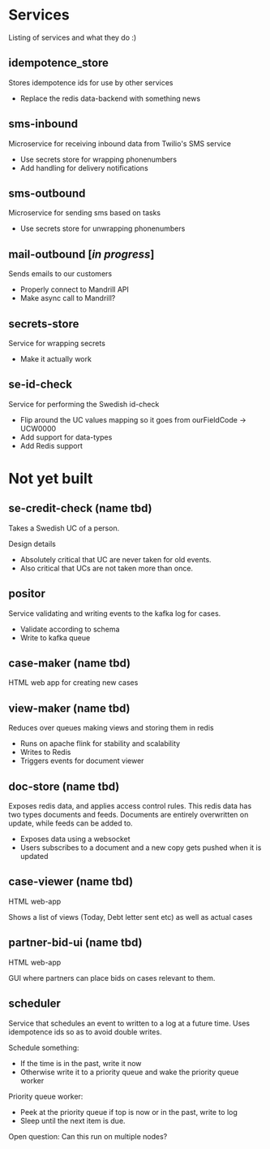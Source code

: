 Services
=========

Listing of services and what they do :)

idempotence_store
------------------

Stores idempotence ids for use by other services

- Replace the redis data-backend with something news


sms-inbound
-----------

Microservice for receiving inbound data from Twilio's SMS service

- Use secrets store for wrapping phonenumbers
- Add handling for delivery notifications


sms-outbound
-------------

Microservice for sending sms based on tasks

- Use secrets store for unwrapping phonenumbers


mail-outbound [_in progress_]
-------------

Sends emails to our customers

- Properly connect to Mandrill API
- Make async call to Mandrill?

secrets-store
--------------

Service for wrapping secrets

- Make it actually work

se-id-check
------------

Service for performing the Swedish id-check

- Flip around the UC values mapping so it goes from ourFieldCode -> UCW0000
- Add support for data-types
- Add Redis support


Not yet built
==============

se-credit-check (name tbd)
---------------------------

Takes a Swedish UC of a person.

Design details
- Absolutely critical that UC are never taken for old events.
- Also critical that UCs are not taken more than once.

positor
---------

Service validating and writing events to the kafka log for cases.

- Validate according to schema
- Write to kafka queue

case-maker (name tbd)
---------------------
HTML web app for creating new cases


view-maker (name tbd)
----------------------
Reduces over queues making views and storing them in redis

- Runs on apache flink for stability and scalability
- Writes to Redis
- Triggers events for document viewer

doc-store (name tbd)
---------------------------

Exposes redis data, and applies access control rules. This redis data
has two types documents and feeds. Documents are entirely overwritten
on update, while feeds can be added to.

- Exposes data using a websocket
- Users subscribes to a document and a new copy gets pushed when it is updated


case-viewer (name tbd)
----------------------
HTML web-app

Shows a list of views (Today, Debt letter sent etc) as well as actual cases


partner-bid-ui (name tbd)
--------------------------
HTML web-app

GUI where partners can place bids on cases relevant to them.


scheduler
----------

Service that schedules an event to written to a log at a future
time. Uses idempotence ids so as to avoid double writes.

Schedule something:
- If the time is in the past, write it now
- Otherwise write it to a priority queue and wake the priority queue worker

Priority queue worker:
- Peek at the priority queue if top is now or in the past, write to log
- Sleep until the next item is due.

Open question: Can this run on multiple nodes?
